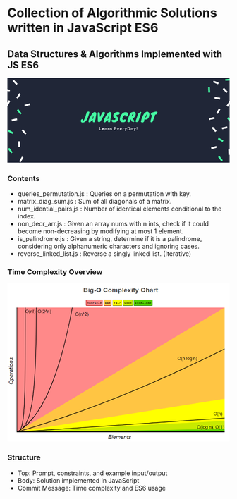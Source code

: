 # Collection of Algorithmic Solutions written in JavaScript ES6
## Data Structures & Algorithms Implemented with JS ES6

![Alt text](/assets/banner.png)

### Contents
* queries_permutation.js : Queries on a permutation with key.
* matrix_diag_sum.js : Sum of all diagonals of a matrix.
* num_idential_pairs.js : Number of identical elements conditional to the index.
* non_decr_arr.js : Given an array nums with n ints, check if it could become non-decreasing by modifying at most 1 element.
* is_palindrome.js : Given a string, determine if it is a palindrome, considering only alphanumeric characters and ignoring cases.
* reverse_linked_list.js : Reverse a singly linked list. (Iterative)

### Time Complexity Overview

![Alt text](/assets/bigo.png)

### Structure
- Top: Prompt, constraints, and example input/output
- Body: Solution implemented in JavaScript
- Commit Message: Time complexity and ES6 usage